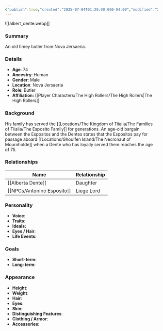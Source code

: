 ```yaml
---
{"publish":true,"created":"2025-07-04T01:20:00.000-04:00","modified":"2025-07-05T11:08:51.000-04:00","cssclasses":""}
---
```



![[albert_dente.webp]]
### Summary
An old timey butler from Nova Jersaeria.

### Details
- **Age**: 74
- **Ancestry**: Human
- **Gender**: Male
- **Location**: Nova Jersaeria
- **Role**: Butler
- **Affiliation:** [[Player Characters/The High Rollers/The High Rollers\|The High Rollers]]

### Background
His family has served the [[Locations/The Kingdom of Tiialia/The Families of Tiialia/The Esposito Family]] for generations. An age-old bargain between the Espositos and the Dentes states that the Espositos pay for passage aboard [[Locations/Ghoulfen Island/The Necronaut of Mournholde]] when a Dente who has loyally served them reaches the age of 75.

### Relationships

| Name                  | Relationship |
| --------------------- | ------------ |
| [[Alberta Dente]]     | Daughter     |
| [[NPCs/Antonino Esposito]] | Liege Lord   |

### Personality
- **Voice**:
- **Traits**:  
- **Ideals:**
- **Eyes / Hair**:  
- **Life Events**:  

### Goals
- **Short-term**:  
- **Long-term**:  

### Appearance
- **Height**:  
- **Weight**:  
- **Hair**:  
- **Eyes**:  
- **Skin**:  
- **Distinguishing Features**:  
- **Clothing / Armor**:  
- **Accessories**:  


